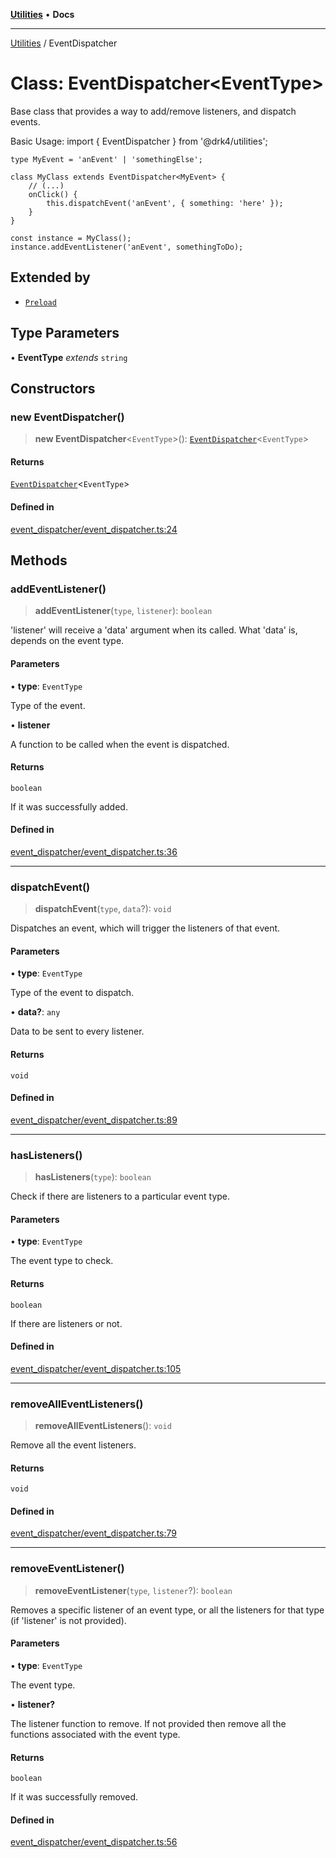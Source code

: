 [**Utilities**](../README.md) • **Docs**

***

[Utilities](../README.md) / EventDispatcher

# Class: EventDispatcher\<EventType\>

Base class that provides a way to add/remove listeners, and dispatch events.

Basic Usage:
    import { EventDispatcher } from '@drk4/utilities';

    type MyEvent = 'anEvent' | 'somethingElse';

    class MyClass extends EventDispatcher<MyEvent> {
        // (...)
        onClick() {
            this.dispatchEvent('anEvent', { something: 'here' });
        }
    }

    const instance = MyClass();
    instance.addEventListener('anEvent', somethingToDo);

## Extended by

- [`Preload`](Preload.md)

## Type Parameters

• **EventType** *extends* `string`

## Constructors

### new EventDispatcher()

> **new EventDispatcher**\<`EventType`\>(): [`EventDispatcher`](EventDispatcher.md)\<`EventType`\>

#### Returns

[`EventDispatcher`](EventDispatcher.md)\<`EventType`\>

#### Defined in

[event\_dispatcher/event\_dispatcher.ts:24](https://github.com/noobiept/utilities/blob/1d2cee23362dcff5c0b5fdf27f21e257e8f3dc9e/source/event_dispatcher/event_dispatcher.ts#L24)

## Methods

### addEventListener()

> **addEventListener**(`type`, `listener`): `boolean`

'listener' will receive a 'data' argument when its called.
What 'data' is, depends on the event type.

#### Parameters

• **type**: `EventType`

Type of the event.

• **listener**

A function to be called when the event is dispatched.

#### Returns

`boolean`

If it was successfully added.

#### Defined in

[event\_dispatcher/event\_dispatcher.ts:36](https://github.com/noobiept/utilities/blob/1d2cee23362dcff5c0b5fdf27f21e257e8f3dc9e/source/event_dispatcher/event_dispatcher.ts#L36)

***

### dispatchEvent()

> **dispatchEvent**(`type`, `data`?): `void`

Dispatches an event, which will trigger the listeners of that event.

#### Parameters

• **type**: `EventType`

Type of the event to dispatch.

• **data?**: `any`

Data to be sent to every listener.

#### Returns

`void`

#### Defined in

[event\_dispatcher/event\_dispatcher.ts:89](https://github.com/noobiept/utilities/blob/1d2cee23362dcff5c0b5fdf27f21e257e8f3dc9e/source/event_dispatcher/event_dispatcher.ts#L89)

***

### hasListeners()

> **hasListeners**(`type`): `boolean`

Check if there are listeners to a particular event type.

#### Parameters

• **type**: `EventType`

The event type to check.

#### Returns

`boolean`

If there are listeners or not.

#### Defined in

[event\_dispatcher/event\_dispatcher.ts:105](https://github.com/noobiept/utilities/blob/1d2cee23362dcff5c0b5fdf27f21e257e8f3dc9e/source/event_dispatcher/event_dispatcher.ts#L105)

***

### removeAllEventListeners()

> **removeAllEventListeners**(): `void`

Remove all the event listeners.

#### Returns

`void`

#### Defined in

[event\_dispatcher/event\_dispatcher.ts:79](https://github.com/noobiept/utilities/blob/1d2cee23362dcff5c0b5fdf27f21e257e8f3dc9e/source/event_dispatcher/event_dispatcher.ts#L79)

***

### removeEventListener()

> **removeEventListener**(`type`, `listener`?): `boolean`

Removes a specific listener of an event type, or all the listeners for that type (if 'listener' is not provided).

#### Parameters

• **type**: `EventType`

The event type.

• **listener?**

The listener function to remove. If not provided then remove all the functions associated with the event type.

#### Returns

`boolean`

If it was successfully removed.

#### Defined in

[event\_dispatcher/event\_dispatcher.ts:56](https://github.com/noobiept/utilities/blob/1d2cee23362dcff5c0b5fdf27f21e257e8f3dc9e/source/event_dispatcher/event_dispatcher.ts#L56)
